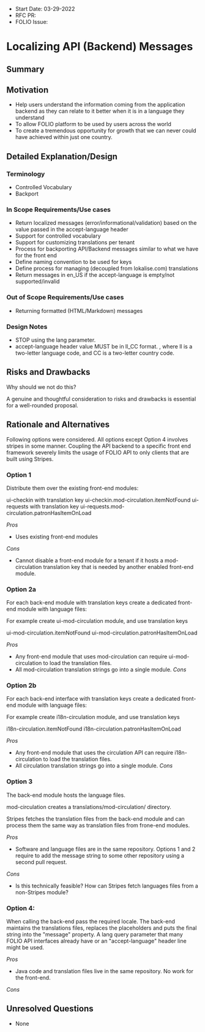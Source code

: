 
- Start Date: 03-29-2022
- RFC PR: 
- FOLIO Issue: 

# Localizing API (Backend) Messages

## Summary



## Motivation

- Help users understand the information coming from the application backend as they can relate to it  better when it is
    in a language they understand
- To allow FOLIO platform to be used by users across the world 
- To create a tremendous opportunity for growth that we can never could have achieved within just one country.

## Detailed Explanation/Design

### Terminology
- Controlled Vocabulary
- Backport

### In Scope Requirements/Use cases
- Return localized messages (error/informational/validation) based on the value passed in the accept-language header
- Support for controlled vocabulary
- Support for customizing translations per tenant
- Process for backporting API/Backend messages similar to what we have for the front end 
- Define naming convention to be used for keys
- Define process for managing (decoupled from lokalise.com) translations
- Return messages in en_US if the accept-language is empty/not supported/invalid

### Out of Scope Requirements/Use cases
- Returning formatted (HTML/Markdown) messages

### Design Notes
- STOP using the lang parameter.
- accept-language header value MUST be in ll_CC format. , where ll is a two-letter language code, 
  and CC is a two-letter country code.

## Risks and Drawbacks

Why should we not do this? 

A genuine and thoughtful consideration to risks and drawbacks is essential for a well-rounded proposal. 

## Rationale and Alternatives

Following options were considered. All options except Option 4 involves stripes in some manner.
Coupling the API backend to a specific front end framework severely limits the usage of FOLIO API to
only clients that are built using Stripes. 

### Option 1
Distribute them over the existing front-end modules:

ui-checkin with translation key ui-checkin.mod-circulation.itemNotFound
ui-requests with translation key ui-requests.mod-circulation.patronHasItemOnLoad

*Pros*
- Uses existing front-end modules

*Cons*
- Cannot disable a front-end module for a tenant if it hosts a mod-circulation translation key that is needed by another enabled front-end module.

### Option 2a
For each back-end module with translation keys create a dedicated front-end module with language files:

For example create ui-mod-circulation module, and use translation keys

ui-mod-circulation.itemNotFound
ui-mod-circulation.patronHasItemOnLoad

*Pros*
- Any front-end module that uses mod-circulation can require ui-mod-circulation to load the translation files.
- All mod-circulation translation strings go into a single module.
*Cons*


### Option 2b
For each back-end interface with translation keys create a dedicated front-end module with language files:

For example create i18n-circulation module, and use translation keys

i18n-circulation.itemNotFound
i18n-circulation.patronHasItemOnLoad

*Pros*
- Any front-end module that uses the circulation API can require i18n-circulation to load the translation files.
- All circulation translation strings go into a single module.
*Cons*

### Option 3
The back-end module hosts the language files.

mod-circulation creates a translations/mod-circulation/ directory.

Stripes fetches the translation files from the back-end module and can process them the same way as translation files from frone-end modules.

*Pros*
- Software and language files are in the same repository. Options 1 and 2 require to add the message string to some other repository using a second pull request.

*Cons*
- Is this technically feasible? How can Stripes fetch languages files from a non-Stripes module?

### Option 4:
When calling the back-end pass the required locale. The back-end maintains the translations files, replaces the placeholders and puts the final string into the "message" property. A lang query parameter that many FOLIO API interfaces already have or an "accept-language" header line might be used.

*Pros*
- Java code and translation files live in the same repository. No work for the front-end.

*Cons*

## Unresolved Questions
- None

